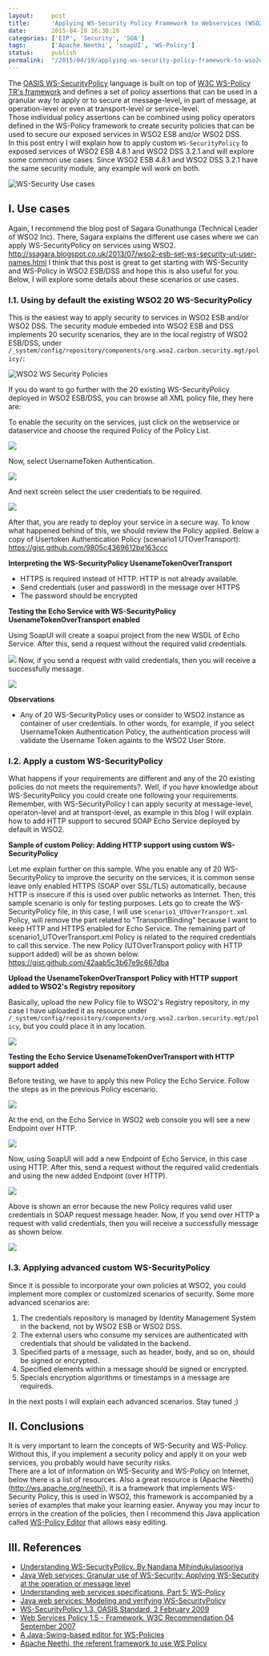 ```yaml
---
layout:     post
title:      'Applying WS-Security Policy Framework to Webservices (WSO2 ESB) and Dataservices (WSO2 DSS)'
date:       2015-04-19 16:30:28
categories: ['EIP', 'Security', 'SOA']
tags:       ['Apache Neethi', 'soapUI', 'WS-Policy']
status:     publish 
permalink:  "/2015/04/19/applying-ws-security-policy-framework-to-wso2esb-wso2dss/"
---
```

The [OASIS WS-SecurityPolicy](http://docs.oasis-open.org/ws-sx/ws-securitypolicy/v1.3/os/ws-securitypolicy-1.3-spec-os.html) language is built on top of [W3C WS-Policy TR's framework](http://www.w3.org/TR/ws-policy) and defines a set of policy assertions that can be used in a granular way to apply or to secure at message-level, in part of message, at operation-level or even at transport-level or service-level.  
Those individual policy assertions can be combined using policy operators defined in the WS-Policy framework to create security policies that can be used to secure our exposed services in WSO2 ESB and/or WSO2 DSS.  
In this post entry I will explain how to apply custom `WS-SecurityPolicy` to exposed services of WSO2 ESB 4.8.1 and WSO2 DSS 3.2.1 and will explore some common use cases. Since WSO2 ESB 4.8.1 and WSO2 DSS 3.2.1 have the same security module, any example will work on both.

![WS-Security Use cases](/assets/blog20150420_wso2esb_security_ws_policy/wso2-ws-security-policy-1scenarios.png)

<!-- more -->


## I. Use cases

Again, I recommend the blog post of Sagara Gunathunga (Technical Leader of WSO2 Inc). There, Sagara explains the different use cases where we can apply WS-SecurityPolicy on services using WSO2. http://ssagara.blogspot.co.uk/2013/07/wso2-esb-set-ws-security-ut-user-names.html I think that this post is great to get starting with WS-Security and WS-Policy in WSO2 ESB/DSS and hope this is also useful for you.
Below, I will explore some details about these scenarios or use cases.

### I.1. Using by default the existing WSO2 20 WS-SecurityPolicy

This is the easiest way to apply security to services in WSO2 ESB and/or WSO2 DSS. The security module embeded into WSO2 ESB and DSS implements 20 security scenarios, they are in the local registry of WSO2 ESB/DSS, under `/_system/config/repository/components/org.wso2.carbon.security.mgt/policy/`:  

![WSO2 WS Security Policies](/assets/blog20150420_wso2esb_security_ws_policy/wso2-ws-security-policy-2list-policies.png)

If you do want to go further with the 20 existing WS-SecurityPolicy deployed in WSO2 ESB/DSS, you can browse all XML policy file, they here are: [](https://github.com/Chilcano/wso2-dss-3.2.1-security-ws-policy-files)

To enable the security on the services, just click on the webservice or dataservice and choose the required Policy of the Policy List.  

![](/assets/blog20150420_wso2esb_security_ws_policy/wso2-ws-security-policy-3apply-sec.png)

Now, select UsernameToken Authentication.  

![](/assets/blog20150420_wso2esb_security_ws_policy/wso2-ws-security-policy-4apply-sec.png)

And next screen select the user credentials to be required.  

![](/assets/blog20150420_wso2esb_security_ws_policy/wso2-ws-security-policy-5apply-sec.png)

After that, you are ready to deploy your service in a secure way. To know what happened behind of this, we should review the Policy applied. Below a copy of Usertoken Authentication Policy (scenario1 UTOverTransport):  
https://gist.github.com/9805c4369612be163ccc

**Interpreting the WS-SecurityPolicy UsenameTokenOverTransport**
* HTTPS is required instead of HTTP. HTTP is not already available. 
* Send credentials (user and password) in the message over HTTPS 
* The password should be encrypted 

**Testing the Echo Service with WS-SecurityPolicy UsenameTokenOverTransport enabled**

Using SoapUI will create a soapui project from the new WSDL of Echo Service. After this, send a request without the required valid credentials.  

![](/assets/blog20150420_wso2esb_security_ws_policy/wso2-ws-security-policy-6soapui-ut-https.png)
Now, if you send a request with valid credentials, then you will receive a successfully message.  

![](/assets/blog20150420_wso2esb_security_ws_policy/wso2-ws-security-policy-7soapui-ut-https.png)

**Observations**
* Any of 20 WS-SecurityPolicy uses or consider to WSO2 instance as container of user credentials. In other words, for example, if you select UsernameToken Authentication Policy, the authentication process will validate the Username Token againts to the WSO2 User Store.

### I.2. Apply a custom WS-SecurityPolicy

What happens if your requirements are different and any of the 20 existing policies do not meets the requirements?. Well, if you have knowledge about WS-SecurityPolicy you could create one following your requirements. Remember, with WS-SecurityPolicy I can apply security at message-level, operaton-level and at transport-level, as example in this blog I will explain how to add HTTP support to secured SOAP Echo Service deployed by default in WSO2.

**Sample of custom Policy: Adding HTTP support using custom WS-SecurityPolicy**

Let me explain further on this sample. Whe you enable any of 20 WS-SecurityPolicy to improve the security on the services, it is common sense leave only enabled HTTPS (SOAP over SSL/TLS) automatically, because HTTP is insecure if this is used over public networks as Internet. Then, this sample scenario is only for testing purposes. Lets go to create the WS-SecurityPolicy file, in this case, I will use `scenario1_UTOverTransport.xml` Policy, will remove the part related to "TransportBinding" because I want to keep HTTP and HTTPS enabled for Echo Service.
The remaining part of scenario1_UTOverTransport.xml Policy is related to the required credentials to call this service. The new Policy (UTOverTransport policy with HTTP support added) will be as shown below.  
https://gist.github.com/42aab5c3b67e9c667dba

**Upload the UsenameTokenOverTransport Policy with HTTP support added to WSO2's Registry repository**

Basically, upload the new Policy file to WSO2's Registry repository, in my case I have uploaded it as resource under `/_system/config/repository/components/org.wso2.carbon.security.mgt/policy`, but you could place it in any location.  

![](/assets/blog20150420_wso2esb_security_ws_policy/wso2-ws-security-policy-8policy-ut-http.png)

**Testing the Echo Service UsenameTokenOverTransport with HTTP support added**

Before testing, we have to apply this new Policy the Echo Service. Follow the steps as in the previous Policy escenario.  

![](/assets/blog20150420_wso2esb_security_ws_policy/wso2-ws-security-policy-9wso2-set-new-policy.png)

At the end, on the Echo Service in WSO2 web console you will see a new Endpoint over HTTP.  

![](/assets/blog20150420_wso2esb_security_ws_policy/wso2-ws-security-policy-10wso2-set-new-policy.png)

Now, using SoapUI will add a new Endpoint of Echo Service, in this case using HTTP. After this, send a request without the required valid credentials and using the new added Endpoint (over HTTP).  

![](/assets/blog20150420_wso2esb_security_ws_policy/wso2-ws-security-policy-11soapui-new-policy-error.png)

Above is shown an error because the new Policy requires valid user credentials in SOAP request message header. Now, if you send over HTTP a request with valid credentials, then you will receive a successfully message as shown below.  

![](/assets/blog20150420_wso2esb_security_ws_policy/wso2-ws-security-policy-12soapui-new-policy-ok.png)

### I.3. Applying advanced custom WS-SecurityPolicy

Since it is possible to incorporate your own policies at WSO2, you could implement more complex or customized scenarios of security. Some more advanced scenarios are:

1. The credentials repository is managed by Identity Management System in the backend, not by WSO2 ESB or WSO2 DSS.
2. The external users who consume my services are authenticated with credentials that should be validated in the backend.
3. Specified parts of a message, such as header, body, and so on, should be signed or encrypted.
4. Specified elements within a message should be signed or encrypted.
5. Specials encryption algorithms or timestamps in a message are requireds.


In the next posts I will explain each advanced scenarios. Stay tuned ;)

## II. Conclusions

It is very important to learn the concepts of WS-Security and WS-Policy. Without this, if you implement a security policy and apply it on your web services, you probably would have security risks.  
There are a lot of information on WS-Security and WS-Policy on Internet, below there is a list of resources. Also a great resource is (Apache Neethi)(http://ws.apache.org/neethi), it is a framework that implements WS-Security Policy, this is used in WSO2, this framework is accompanied by a series of examples that make your learning easier. Anyway you may incur to errors in the creation of the policies, then I recommend this Java application called [WS-Policy Editor](https://github.com/IAAS/WS-Policy-Editor) that allows easy editing.

## III. References

* [Understanding WS-SecurityPolicy. By Nandana Mihindukulasooriya](http://wso2.com/library/3132)
* [Java Web services: Granular use of WS-Security: Applying WS-Security at the operation or message level](https://www.ibm.com/developerworks/webservices/library/j-jws7)
* [Understanding web services specifications, Part 5: WS-Policy](http://www.ibm.com/developerworks/webservices/tutorials/ws-understand-web-services5)
* [Java web services: Modeling and verifying WS-SecurityPolicy](http://www.ibm.com/developerworks/library/j-jws21)
* [WS-SecurityPolicy 1.3, OASIS Standard, 2 February 2009](http://docs.oasis-open.org/ws-sx/ws-securitypolicy/v1.3/os/ws-securitypolicy-1.3-spec-os.html)
* [Web Services Policy 1.5 - Framework. W3C Recommendation 04 September 2007](http://www.w3.org/TR/ws-policy)
* [A Java-Swing-based editor for WS-Policies](https://github.com/IAAS/WS-Policy-Editor)
* [Apache Neethi, the referent framework to use WS Policy](http://ws.apache.org/neethi)
